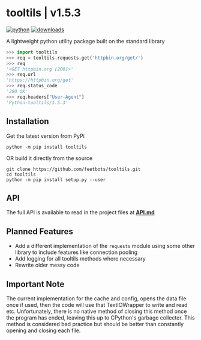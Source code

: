 # tooltils | v1.5.3

[![python](https://img.shields.io/pypi/pyversions/tooltils.svg)](https://pypi.org/project/tooltils/)
[![downloads](https://static.pepy.tech/personalized-badge/tooltils?period=total&units=international_system&left_color=grey&right_color=red&left_text=downloads)](https://pepy.tech/project/tooltils)

A lightweight python utility package built on the standard library

```py
>>> import tooltils
>>> req = tooltils.requests.get('httpbin.org/get/')
>>> req
'<GET httpbin.org [200]>'
>>> req.url
'https://httpbin.org/get'
>>> req.status_code
'200 OK'
>>> req.headers["User-Agent"]
'Python-tooltils/1.5.3'
```

## Installation

Get the latest version from PyPi

```console
python -m pip install tooltils
```

OR build it directly from the source

```console
git clone https://github.com/feetbots/tooltils.git
cd tooltils
python -m pip install setup.py --user
```

## API

The full API is available to read in the project files at [**API.md**](API.md)

## Planned Features

- Add a different implementation of the `requests` module using some other library to include features like connection pooling
- Add logging for all tooltils methods where necessary
- Rewrite older messy code

## Important Note

The current implementation for the cache and config, opens the data file once if used, then the code will use that TextIOWrapper to write and read etc. Unfortunately, there is no native method of closing this method once the program has ended, leaving this up to CPython's garbage collecter. This method is considered bad practice but should be better than constantly opening and closing each file.
